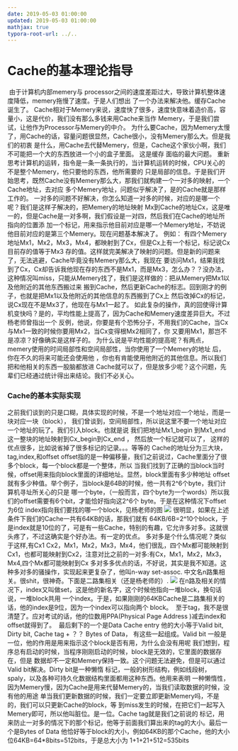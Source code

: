 ```yaml
---
date: 2019-05-03 01:00:00
updated: 2019-05-03 01:00:00
mathjax: true
typora-root-url: ../..
---
```

# Cache的基本理论指导

​     由于计算机内部memery与 processor之间的速度差距过大，导致计算机整体速度降低，memery拖慢了速度。于是人们想出 了一个办法来解决他。缓存Cache诞生了。 
​     Cache相对于Memery来说，速度快了很多，速度快意味着造价高，容量小，这是代价，我们没有那么多钱来用Cache来当作 Memery，于是我们尝试，让他作为Processor与Memery的中介。 
​     为什么要Cache，因为Memery太慢了，用Cache的话，容量问题很显然，Cache很小，没有Memery那么大。但是我们的初衷 是什么，用Cache去代替Memery，但是，Cache这个家伙小啊，我们不可能把一个大的东西放进一个小的盒子里面。 这是缓存 面临的最大问题。 
​     重新思考计算机的运转，指令是一条一条执行的，当计算机运转的时候，CPU关心的不是整个Memery，他只要他的东西，他所需要的 只是局部的信息。于是我们开始思考，既然Cache没有Memery那么大，那我们就构建一个一对多的映射，一个Cache地址，去对应 多个Memery地址，问题似乎解决了，是的Cache就是那样工作的。 
​     一对多的问题不好解决，你怎么知道一对多的时候，对应的是哪一个呢？我们是这样子解决的，把Memery的地址映射 Mx到Cache的地址Cx，这是唯一的，但是Cache是一对多啊，我们假设是一对四，然后我们在Cache的地址所指向的位置添 加一个标记，用来指示他目前对应是哪一个Memery地址，不妨说他目前对应的是第三个Memery。现在问题基本解决了。 例如： 
​     有四个Memery地址Mx1，Mx2，Mx3，Mx4，都映射到了Cx，但是Cx上有一个标记，标记说Cx目前存的值等于Mx3 存的值。这样就完美解决了映射的问题。但是新的问题来了，无法逃避，Cache毕竟没有Memery那么大，我现在 要访问Mx1，结果我找到了Cx，Cx却告诉我他现在存的东西不是Mx1，而是Mx3，怎么办？？ 
​     没办法，这种情况叫miss，只能从Memery找了，我们是这样做的：把从Memery把Mx1以及他附近的其他东西搬过来 搬到Cache，然后更新Cache的标志。回到刚才的例子，也就是把Mx1以及他附近的其他信息的东西搬到了Cx上 然后改掉Cx的标记，说Cx现在不是Mx3了，他现在与Mx1一起了。 
​     如此复杂的操作，真的回使得计算机变快吗？是的，平均性能上提高了，因为Cache和Memery速度差异巨大。不过杨老师曾指出一个 反例，他说，你要是有个恐怖分子，不用我们的Cache，当Cx与Mx1一致的时候你要用Mx2，当Cx变得根Mx2相同了，你 又要用Mx1，那岂不是凉凉？好像确实是这样子的。 
​     为什么说是平均性能的提高呢？有两点，memery使用的时间局部性和空间局部性，当你使用了一个Memery的地址 后，你在不久的将来可能还会使用他 ，你也有肯能使用他附近的其他信息。所以我们把和他相关的东西一股脑都放进 Cache就可以了，但是放多少呢？这个问题，先辈们已经通过统计得出来结论。我们不必关心。 

### Cache的基本实际实现

​     之前我们谈到的只是口糊，具体实现的时候，不是一个地址对应一个地址，而是一块对应一块（block）， 我们曾谈到，空间局部性，所以说这里不要一个地址对应一个地址的玩了。我们引入block。也就是说 我们把地址Mx1_begin 到Mx1_end这一整块的地址映射到Cx_begin到Cx_end ， 然后放一个标记就可以了， 这样的优点很多，比如说省掉了很多标记的记录。。。等等的 
​     Cache的地址分为三大块，tag,index,和offset 
​     offset指的是一种偏移量，我们之前说过，Cache里面分了很多个block，每一个block都是一个整体，所以 当我们找到了正确的当block当时候，offset用来指向block里面的详细地址。显然，block里面有多少种地址 offset就有多少种值。举个例子，当block是64B的时候，他一共有2^6个byte，我们计算机寻址所关心的只是 哪一个byte，（一般而言，四个byte为一个words）所以我们的offset需要有6个bit，才能恰好指向这2^6个 byte。于是在这种情况下offset为6位 
​     index指向我们要找的哪一个block，见杨老师的图 
![](/images/image-2019-05-03-01.00.00.000.png)
​     很明显，如果在上述条件下我们的Cache一共有64KB的话，那我们就有 64KB/6B=2^10个block，于是index就是10位的了，可是有一些Cache，特别的有趣，它允许多对多。这就很 头疼了，不过这确实是个好办法。有一定的优点。      多对多是个什么情况呢？类似于这样,有Cx1 Cx2，Mx1，Mx2，Mx3，Mx4，他们很乱，四个Mx都可能映射到 Cx1，也都可能映射到Cx2，注意对比之前的一对多:有Cx，Mx1，Mx2，Mx3，Mx4,四个Mx都可能映射到Cx 多对多多优点的话，不好说，其实是我不知道。这种多对多的骚操作，实现起来更复杂了，他叫n-way set-assoc. 中文名n路集相关。很shit，很神奇。下面是二路集相关（还是杨老师的）. 
![](/images/image-2019-05-03-01.00.00.001.png)
​     在n路及相关的情况下，index又叫做set，这是他的新名字，这个时候他指向一堆block，换句话说，一堆block共用 一个index。于是，如果刚刚的64KBCache是二路集相关的话，他的index是9位，因为一个index可以指向两个 block。 
​     至于tag，我不是很清楚了。应对考试的话，他的位数用PPA(Physical Page Address )减去index和offset就得到了。 
​     最后剩下的一个是Data Cache entry 他的大小等于Valid bit, Dirty bit, Cache tag + ？？ Bytes of Data， 有这些一起组成。Valid bit 一般是一位，他的作用是用来指示这个block是否有用，为什么会没有用呢 我们想到，程序总有启动的时候，当程序刚刚启动的时候，block是无效的，它里面的数据存在，但是 数据却不一定和Memery保持一致。这个问题无法避免，但是可以通过Valid bit解决。Dirty bit是一种懒惰 标记，一般的树形结构，例如线段树，spaly，以及各种可持久化数据结构里面都用这种东西。他用来表明 一种懒惰性，因为Memery慢，因为Cache是用来代替Memery的，当我们读取数据的时候，没有他的用途 单当我们更新数据的时候，我们一定要立即更新Memery吗，不是的，我们可以只更新Cache的block，等 到miss发生的时候，在把它们一起写入Memery即可，所以他叫脏位。是一位。Cache tag就是我们之前说的 标记，用来防止一对多的情况下的那个标记，他等于前面我们算出来的tag的大小。最后一个是Bytes of Data 他恰好等于block的大小，例如64KB的那个Cache，他的大小位64KB=64*8bits=512bits，于是总大小为 1+1+21+512=535bits 